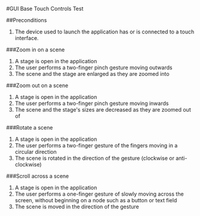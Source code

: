 #GUI Base Touch Controls Test

##Preconditions

1. The device used to launch the application has or is connected to a touch interface.

###Zoom in on a scene

1. A stage is open in the application
2. The user performs a two-finger pinch gesture moving outwards
3. The scene and the stage are enlarged as they are zoomed into

###Zoom out on a scene

1. A stage is open in the application
2. The user performs a two-finger pinch gesture moving inwards
3. The scene and the stage's sizes are decreased as they are zoomed out of

###Rotate a scene

1. A stage is open in the application
2. The user performs a two-finger gesture of the fingers moving in a circular direction
3. The scene is rotated in the direction of the gesture (clockwise or anti-clockwise)

###Scroll across a scene

1. A stage is open in the application
2. The user performs a one-finger gesture of slowly moving across the screen, without beginning on a node such as a button or text field
3. The scene is moved in the direction of the gesture
